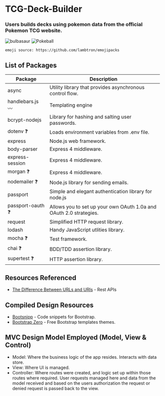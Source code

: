 
# TCG-Deck-Builder



### **Users builds decks using pokemon data from the official Pokemon TCG website.**

![bulbasaur](https://raw.githubusercontent.com/jaylynch/pokemoji/master/img/1.png "bulbasaur") ![Pokeball](https://cdn.emojidex.com/emoji/px32/Pokeball.png "Pokeball")

````
emoji source: https://github.com/lambtron/emojipacks
`````

List of Packages
----------------
| Package                         | Description                                                           |
| ------------------------------- | --------------------------------------------------------------------- |
| async                           | Utility library that provides asynchronous control flow.              |
| handlebars.js  :wavy_dash:      | Templating engine                                                     |
| bcrypt-nodejs                   | Library for hashing and salting user passwords.                       |
| dotenv  :question:              | Loads environment variables from .env file.                           |
| express                         | Node.js web framework.                                                |
| body-parser                     | Express 4 middleware.                                                 |
| express-session                 | Express 4 middleware.                                                 |
| morgan :question:               | Express 4 middleware.                                                 |
| nodemailer :question:           | Node.js library for sending emails.                                   |
| passport                        | Simple and elegant authentication library for node.js                 |
| passport-oauth :question:       | Allows you to set up your own OAuth 1.0a and OAuth 2.0 strategies.    |
| request                         | Simplified HTTP request library.                                      |
| lodash                          | Handy JavaScript utlities library.                                    |
| mocha  :question:               | Test framework.                                                       |
| chai   :question:               | BDD/TDD assertion library.                                            |
| supertest  :question:           | HTTP assertion library.                                               |

Resources Referenced
--------------------
- [The Difference Between URLs and URIs](https://danielmiessler.com/study/url-uri/) - Rest APIs

Compiled Design Resources
-------------------------
- [Bootsnipp](http://bootsnipp.com/) - Code snippets for Bootstrap.
- [Bootstrap Zero](https://www.bootstrapzero.com) - Free Bootstrap templates themes.


 MVC Design Model Employed (Model, View & Control)
--------------------------------------------------
*   Model: Where the business logic of the app resides. Interacts with data store.
*   View:  Where UI is managed.
*   Controller: Where routes were created, and logic set up within those routes where required. User requests managed here and data from the model received and based on the users authorization the request or denied request is passed back to the view.



